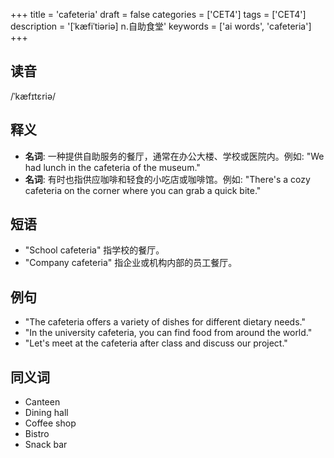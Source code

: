 +++
title = 'cafeteria'
draft = false
categories = ['CET4']
tags = ['CET4']
description = '[ˈkæfiˈtiəriə] n.自助食堂'
keywords = ['ai words', 'cafeteria']
+++

## 读音
/ˈkæfɪtɛriə/

## 释义
- **名词**: 一种提供自助服务的餐厅，通常在办公大楼、学校或医院内。例如: "We had lunch in the cafeteria of the museum."
- **名词**: 有时也指供应咖啡和轻食的小吃店或咖啡馆。例如: "There's a cozy cafeteria on the corner where you can grab a quick bite."

## 短语
- "School cafeteria" 指学校的餐厅。
- "Company cafeteria" 指企业或机构内部的员工餐厅。

## 例句
- "The cafeteria offers a variety of dishes for different dietary needs."
- "In the university cafeteria, you can find food from around the world."
- "Let's meet at the cafeteria after class and discuss our project."

## 同义词
- Canteen
- Dining hall
- Coffee shop
- Bistro
- Snack bar
